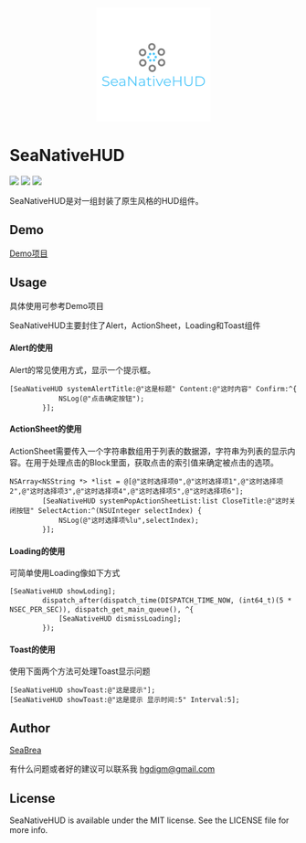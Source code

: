 <center>

![](https://raw.githubusercontent.com/seabrea/SeaNativeHUD/master/logo.png)

</center>

# SeaNativeHUD

![](https://img.shields.io/badge/platform-iOS%209%2B-orange.svg)
![](https://img.shields.io/badge/language-objective--c-blue.svg)
![](https://img.shields.io/badge/license-MIT-ff69b4.svg)

SeaNativeHUD是对一组封装了原生风格的HUD组件。

## Demo

[Demo项目](https://github.com/seabrea/SeaNativeHUD)


## Usage

具体使用可参考Demo项目

SeaNativeHUD主要封住了Alert，ActionSheet，Loading和Toast组件

#### Alert的使用

Alert的常见使用方式，显示一个提示框。

```
[SeaNativeHUD systemAlertTitle:@"这是标题" Content:@"这时内容" Confirm:^{
            NSLog(@"点击确定按钮");
        }];

```

#### ActionSheet的使用

ActionSheet需要传入一个字符串数组用于列表的数据源，字符串为列表的显示内容。在用于处理点击的Block里面，获取点击的索引值来确定被点击的选项。

```
NSArray<NSString *> *list = @[@"这时选择项0",@"这时选择项1",@"这时选择项2",@"这时选择项3",@"这时选择项4",@"这时选择项5",@"这时选择项6"];
        [SeaNativeHUD systemPopActionSheetList:list CloseTitle:@"这时关闭按钮" SelectAction:^(NSUInteger selectIndex) {
            NSLog(@"这时选择项%lu",selectIndex);
        }];

```

#### Loading的使用

可简单使用Loading像如下方式

```
[SeaNativeHUD showLoding];
        dispatch_after(dispatch_time(DISPATCH_TIME_NOW, (int64_t)(5 * NSEC_PER_SEC)), dispatch_get_main_queue(), ^{
            [SeaNativeHUD dismissLoading];
        });

```

#### Toast的使用

使用下面两个方法可处理Toast显示问题

```
[SeaNativeHUD showToast:@"这是提示"];
[SeaNativeHUD showToast:@"这是提示 显示时间:5" Interval:5];

```

## Author

[SeaBrea](https://seabrea.xyz)

有什么问题或者好的建议可以联系我 <hgdigm@gmail.com>

## License

SeaNativeHUD is available under the MIT license. See the LICENSE file for more info.
